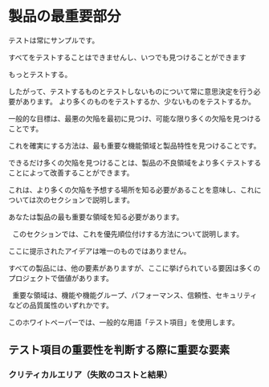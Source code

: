 # 製品の最重要部分

テストは常にサンプルです。

すべてをテストすることはできませんし、いつでも見つけることができます

もっとテストする。

したがって、テストするものとテストしないものについて常に意思決定を行う必要があります。 より多くのものをテストするか、少ないものをテストするか。

一般的な目標は、最悪の欠陥を最初に見つけ、可能な限り多くの欠陥を見つけることです。

これを確実にする方法は、最も重要な機能領域と製品特性を見つけることです。

できるだけ多くの欠陥を見つけることは、製品の不良領域をより多くテストすることによって改善することができます。

これは、より多くの欠陥を予想する場所を知る必要があることを意味し、これについては次のセクションで説明します。

あなたは製品の最も重要な領域を知る必要があります。

  このセクションでは、これを優先順位付けする方法について説明します。

ここに提示されたアイデアは唯一のものではありません。

すべての製品には、他の要素がありますが、ここに挙げられている要因は多くのプロジェクトで価値があります。

  重要な領域は、機能や機能グループ、パフォーマンス、信頼性、セキュリティなどの品質属性のいずれかです。

このホワイトペーパーでは、一般的な用語「テスト項目」を使用します。

## テスト項目の重要性を判断する際に重要な要素

### クリティカルエリア（失敗のコストと結果）



